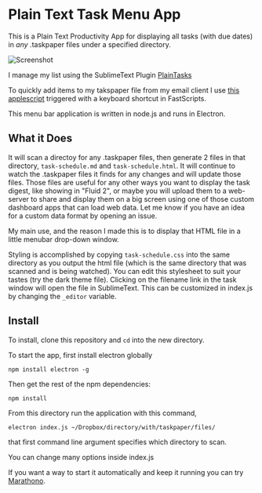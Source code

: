 # Plain Text Task Menu App

This is a Plain Text Productivity App for displaying all tasks (with due dates) in _any_ .taskpaper files under a specified directory. 

![Screenshot](http://media.digitallyhandy.com/Screen%20Shot%202016-10-31%20at%2022.39.45.png)

I manage my list using the SublimeText Plugin [PlainTasks](https://github.com/aziz/PlainTasks)

To quickly add items to my takspaper file from my email client I use [this applescript](https://gist.github.com/sirtimbly/dba52edd29163589a8fef013e9c8588d) triggered with a keyboard shortcut in FastScripts.

This menu bar application is written in node.js and runs in Electron.

## What it Does

It will scan a directoy for any .taskpaper files, then generate 2 files in that directory, `task-schedule.md` and `task-schedule.html`. It will continue to watch the .taskpaper files it finds for any changes and will update those files. Those files are useful for any other ways you want to display the task digest, like showing in "Fluid 2", or maybe you will upload them to a web-server to share and display them on a big screen using one of those custom dashboard apps that can load web data. Let me know if you have an idea for a custom data format by opening an issue.

My main use, and the reason I made this is to display that HTML file in a little menubar drop-down window.

Styling is accomplished by copying `task-schedule.css` into the same directory as you output the html file (which is the same directory that was scanned and is being watched). You can edit this stylesheet to suit your tastes (try the dark theme file). Clicking on the filename link in the task window will open the file in SublimeText. This can be customized in index.js by changing the `_editor` variable.

## Install

To install, clone this repository and `cd` into the new directory.

To start the app, first install electron globally

`npm install electron -g`

Then get the rest of the npm dependencies:

`npm install`

From this directory run the application with this command, 

`electron index.js ~/Dropbox/directory/with/taskpaper/files/`

that first command line argument specifies which directory to scan.

You can change many options inside index.js 

If you want a way to start it automatically and keep it running you can try [Marathono](http://www.marathono.com/).
